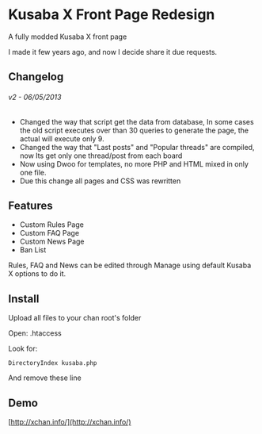 Kusaba X Front Page Redesign
============================

A fully modded Kusaba X front page

I made it few years ago, and now I decide share it due requests.

Changelog
---------
###### v2 - 06/05/2013 ######
* Changed the way that script get the data from database, In some cases the old script executes over than 30 queries to generate the page, the actual will execute only 9.
* Changed the way that "Last posts" and "Popular threads" are compiled, now Its get only one thread/post from each board
* Now using Dwoo for templates, no more PHP and HTML mixed in only one file.
* Due this change all pages and CSS was rewritten

Features
--------

* Custom Rules Page
* Custom FAQ Page
* Custom News Page
* Ban List

Rules, FAQ and News can be edited through Manage using default Kusaba X options to do it.

Install
-------

Upload all files to your chan root's folder

Open: .htaccess

Look for: 

``DirectoryIndex kusaba.php``

And remove these line

Demo
----

[http://xchan.info/](http://xchan.info/)
